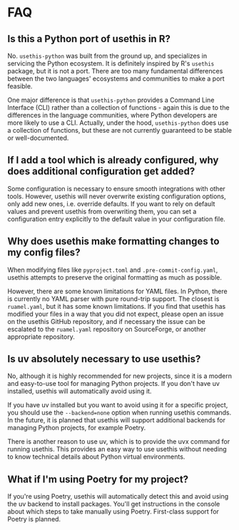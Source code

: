 # FAQ

## Is this a Python port of usethis in R?

No. `usethis-python` was built from the ground up, and specializes in servicing the Python ecosystem. It is definitely inspired by R's `usethis` package, but it is not a port. There are too many fundamental differences between the two languages' ecosystems and communities to make a port feasible.

One major difference is that `usethis-python` provides a Command Line Interface (CLI) rather than a collection of functions - again this is due to the differences in the language communities, where Python developers are more likely to use a CLI. Actually, under the hood, `usethis-python` does use a collection of functions, but these are not currently guaranteed to be stable or well-documented.

## If I add a tool which is already configured, why does additional configuration get added?

Some configuration is necessary to ensure smooth integrations with other tools. However, usethis will never overwrite existing configuration options, only add new ones, i.e. override defaults. If you want to rely on default values and prevent usethis from overwriting them, you can set a configuration entry explicitly to the default value in your configuration file.

## Why does usethis make formatting changes to my config files?

When modifying files like `pyproject.toml` and `.pre-commit-config.yaml`, usethis attempts to preserve the original formatting as much as possible.

However, there are some known limitations for YAML files. In Python, there is currently no YAML parser with pure round-trip support. The closest is `ruamel.yaml`, but it has some known limitations. If you find that usethis has modified your files in a way that you did not expect, please open an issue on the usethis GitHub repository, and if necessary the issue can be escalated to the `ruamel.yaml` repository on SourceForge, or another appropriate repository.

## Is uv absolutely necessary to use usethis?

No, although it is highly recommended for new projects, since it is a modern and easy-to-use tool for managing Python projects. If you don't have uv installed, usethis will automatically avoid using it.

If you have uv installed but you want to avoid using it for a specific project, you should use the `--backend=none` option when running usethis commands. In the future, it is planned that usethis will support additional backends for managing Python projects, for example Poetry.

There is another reason to use uv, which is to provide the uvx command for running usethis. This provides an easy way to use usethis without needing to know technical details about Python virtual environments.

## What if I'm using Poetry for my project?

If you're using Poetry, usethis will automatically detect this and avoid using the uv backend to install packages. You'll get instructions in the console about which steps to take manually using Poetry. First-class support for Poetry is planned.
